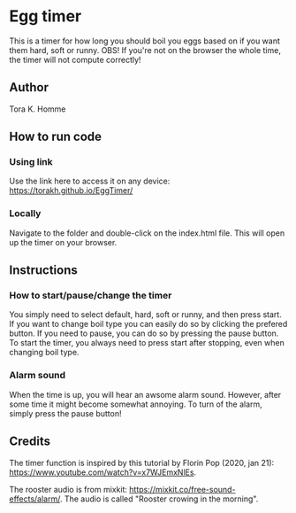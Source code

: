 # Egg timer
This is a timer for how long you should boil you eggs based on if you want them hard, soft or runny. 
OBS! If you're not on the browser the whole time, the timer will not compute correctly!
## Author
Tora K. Homme

## How to run code
### Using link
Use the link here to access it on any device:  https://torakh.github.io/EggTimer/

### Locally
Navigate to the folder and double-click on the index.html file. This will open up the timer on your browser.

## Instructions
### How to start/pause/change the timer
You simply need to select default, hard, soft or runny, and then press start. If you want to change boil type you can easily do so by clicking the prefered button. If you need to pause, you can do so by pressing the pause button. To start the timer, you always need to press start after stopping, even when changing boil type.

### Alarm sound
When the time is up, you will hear an awsome alarm sound. However, after some time it might become somewhat annoying. To turn of the alarm, simply press the pause button!



## Credits
The timer function is inspired by this tutorial by Florin Pop (2020, jan 21): 
https://www.youtube.com/watch?v=x7WJEmxNlEs.

The rooster audio is from mixkit: https://mixkit.co/free-sound-effects/alarm/. The audio is called "Rooster crowing in the morning".

